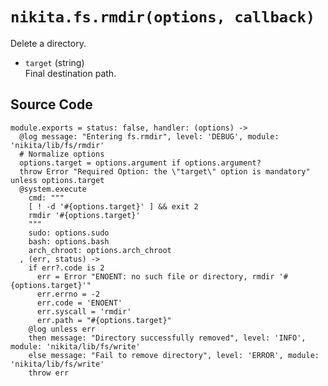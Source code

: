 
# `nikita.fs.rmdir(options, callback)`

Delete a directory.

* `target` (string)   
  Final destination path.

## Source Code

    module.exports = status: false, handler: (options) ->
      @log message: "Entering fs.rmdir", level: 'DEBUG', module: 'nikita/lib/fs/rmdir'
      # Normalize options
      options.target = options.argument if options.argument?
      throw Error "Required Option: the \"target\" option is mandatory" unless options.target
      @system.execute
        cmd: """
        [ ! -d '#{options.target}' ] && exit 2
        rmdir '#{options.target}'
        """
        sudo: options.sudo
        bash: options.bash
        arch_chroot: options.arch_chroot
      , (err, status) ->
        if err?.code is 2
          err = Error "ENOENT: no such file or directory, rmdir '#{options.target}'"
          err.errno = -2
          err.code = 'ENOENT'
          err.syscall = 'rmdir'
          err.path = "#{options.target}"
        @log unless err
        then message: "Directory successfully removed", level: 'INFO', module: 'nikita/lib/fs/write'
        else message: "Fail to remove directory", level: 'ERROR', module: 'nikita/lib/fs/write'
        throw err
